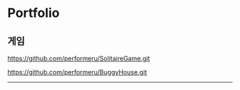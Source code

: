 # Portfolio

## 게임
https://github.com/performeru/SolitaireGame.git

https://github.com/performeru/BuggyHouse.git
___

